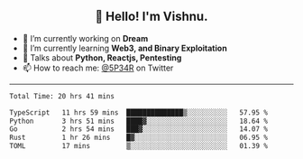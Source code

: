 <h2 align="center">👋 Hello! I'm Vishnu.</h2>


- 🔭 I’m currently working on **Dream**
- 🌱 I’m currently learning **Web3, and Binary Exploitation**
- 💬 Talks about **Python, Reactjs, Pentesting**
- 📫 How to reach me: [@5P34R](https://twitter.com/Vishnu27302693) on Twitter

---
<!--START_SECTION:waka-->

```txt
Total Time: 20 hrs 41 mins

TypeScript   11 hrs 59 mins  ██████████████▒░░░░░░░░░░   57.95 %
Python       3 hrs 51 mins   ████▓░░░░░░░░░░░░░░░░░░░░   18.64 %
Go           2 hrs 54 mins   ███▓░░░░░░░░░░░░░░░░░░░░░   14.07 %
Rust         1 hr 26 mins    █▓░░░░░░░░░░░░░░░░░░░░░░░   06.95 %
TOML         17 mins         ▒░░░░░░░░░░░░░░░░░░░░░░░░   01.39 %
```

<!--END_SECTION:waka-->

